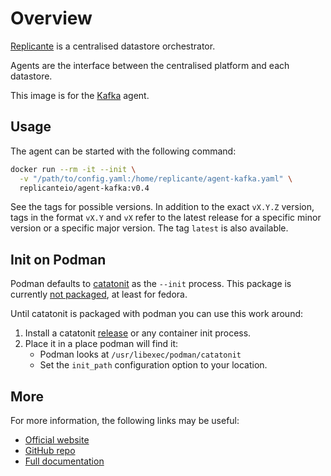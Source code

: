 # Overview
[Replicante](https://www.replicante.io/) is a centralised datastore orchestrator.

Agents are the interface between the centralised platform and each datastore.

This image is for the [Kafka](https://kafka.apache.org/) agent.


## Usage
The agent can be started with the following command:
```bash
docker run --rm -it --init \
  -v "/path/to/config.yaml:/home/replicante/agent-kafka.yaml" \
  replicanteio/agent-kafka:v0.4
```

See the tags for possible versions.
In addition to the exact `vX.Y.Z` version, tags in the format `vX.Y` and `vX` refer to the
latest release for a specific minor version or a specific major version.
The tag `latest` is also available.


## Init on Podman
Podman defaults to [catatonit](https://github.com/openSUSE/catatonit) as the `--init` process.
This package is currently [not packaged](https://github.com/containers/libpod/issues/4159), at least for fedora.

Until catatonit is packaged with podman you can use this work around:

  1. Install a catatonit [release](https://github.com/openSUSE/catatonit/releases) or any container init process.
  2. Place it in a place podman will find it:
     * Podman looks at `/usr/libexec/podman/catatonit`
     * Set the `init_path` configuration option to your location.


## More
For more information, the following links may be useful:

  * [Official website](https://www.replicante.io/)
  * [GitHub repo](https://github.com/replicante-io/agents)
  * [Full documentation](https://www.replicante.io/docs/)
